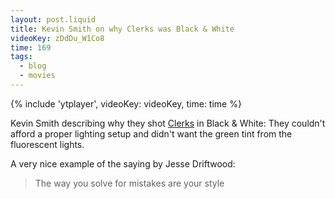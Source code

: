 ```yaml
---
layout: post.liquid
title: Kevin Smith on why Clerks was Black & White
videoKey: zDdDu_W1Co8
time: 169
tags:
  - blog
  - movies
---
```


{% include 'ytplayer', videoKey: videoKey, time: time %}

Kevin Smith describing why they shot [Clerks](https://www.imdb.com/title/tt0109445/)
in Black & White: They couldn't afford a proper lighting setup and didn't want
the green tint from the fluorescent lights.

A very nice example of the saying by Jesse Driftwood:

> The way you solve for mistakes are your style
